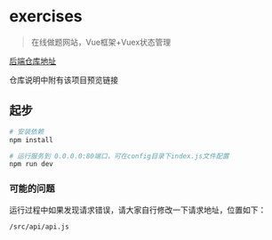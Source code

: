 # exercises

> 在线做题网站，Vue框架+Vuex状态管理

[后端仓库地址](https://github.com/1446445040/onlineExercisesServer)

仓库说明中附有该项目预览链接

## 起步

``` bash
# 安装依赖
npm install

# 运行服务到 0.0.0.0:80端口，可在config目录下index.js文件配置
npm run dev

```

### 可能的问题
运行过程中如果发现请求错误，请大家自行修改一下请求地址，位置如下：

 ```/src/api/api.js```